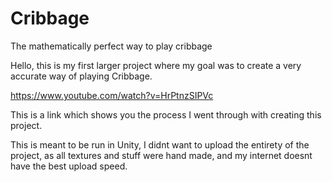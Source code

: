 # Cribbage
The mathematically perfect way to play cribbage


Hello, this is my first larger project where my goal was to create a very accurate way of playing Cribbage.

https://www.youtube.com/watch?v=HrPtnzSIPVc

This is a link which shows you the process I went through with creating this project.

This is meant to be run in Unity, I didnt want to upload the entirety of the project, as all textures and stuff were hand made, and my internet doesnt have the best upload speed.




